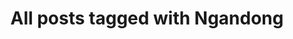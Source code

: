 ---
layout: tag
title: "All posts tagged with Ngandong"
permalink: /weblog/tags/ngandong/
taxonomy: Ngandong
---
